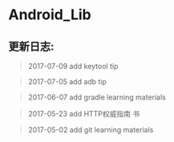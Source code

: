 # Android_Lib

## 更新日志: ##


> 2017-07-09  add keytool tip 

> 2017-07-05  add adb tip

> 2017-06-07  add gradle learning materials

> 2017-05-23  add HTTP权威指南 书
 
> 2017-05-02  add git learning materials 